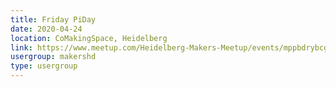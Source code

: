 ```yaml
---
title: Friday PiDay
date: 2020-04-24
location: CoMakingSpace, Heidelberg
link: https://www.meetup.com/Heidelberg-Makers-Meetup/events/mppbdrybcgbgc/
usergroup: makershd
type: usergroup
---
```

